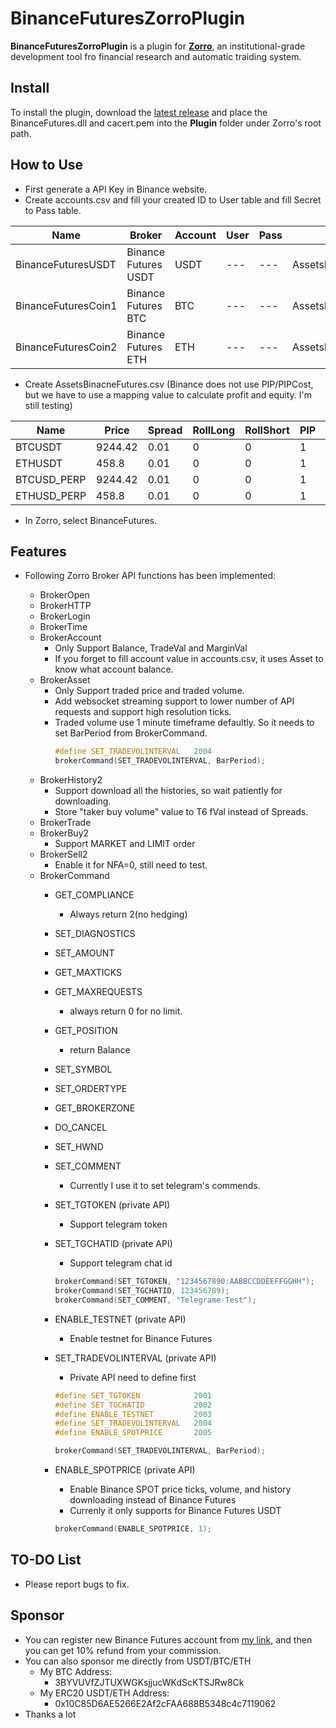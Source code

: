 # BinanceFuturesZorroPlugin

**BinanceFuturesZorroPlugin** is a plugin for **[Zorro](https://zorro-project.com/)**, an institutional-grade development tool fro financial research and automatic traiding system.

## Install

To install the plugin, download the [latest release](https://github.com/mioxtw/BinanceFuturesZorroPlugin/releases/download/v0.2.0/BinanceFuturesPlugin_v0.2.0.zip) and place the BinanceFutures.dll and cacert.pem into the **Plugin** folder under Zorro's root path.

## How to Use
* First generate a API Key in Binance website.
* Create accounts.csv and fill your created ID to User table and fill Secret to Pass table.

|Name|Broker|Account|User|Pass|Assets|CCY|Real|NFA|Plugin|Source|
|----|----|----|----|----|----|----|----|----|----|----|
|BinanceFuturesUSDT|Binance Futures	USDT|USDT|---|---|AssetsBinacneFutures|USDT|1|1|	BinanceFutures|
|BinanceFuturesCoin1|Binance Futures BTC|BTC|---|---|AssetsBinacneFutures|BTC|1|1|	BinanceFutures|
|BinanceFuturesCoin2|Binance Futures ETH|ETH|---|---|AssetsBinacneFutures|ETH|1|1|	BinanceFutures|

* Create AssetsBinacneFutures.csv (Binance does not use PIP/PIPCost, but we have to use a mapping value to calculate profit and equity. I'm still testing)

|Name|Price|Spread|RollLong|RollShort|PIP|PIPCost|MarginCost|Leverage|LotAmount|Commission|Symbol|
|----|----|----|----|----|----|----|----|----|----|----|----|
|BTCUSDT|9244.42|0.01|0|0|1|0.001|0|20|0.001|0|BTCUSDT|
|ETHUSDT|458.8|0.01|0|0|1|0.001|0|20|0.001|0|ETHUSDT|
|BTCUSD_PERP|9244.42|0.01|0|0|1|0.000001|0|20|1|0|BTCUSD_PERP|
|ETHUSD_PERP|458.8|0.01|0|0|1|1|0|20|1|0|ETHUSD_PERP|

* In Zorro, select BinanceFutures.

## Features
* Following Zorro Broker API functions has been implemented:

  * BrokerOpen
  * BrokerHTTP
  * BrokerLogin
  * BrokerTime
  * BrokerAccount
    * Only Support Balance, TradeVal and MarginVal
    * If you forget to fill account value in accounts.csv, it uses Asset to know what account balance.
  * BrokerAsset
    * Only Support traded price and traded volume.
    * Add websocket streaming support to lower number of API requests and support high resolution ticks.
    * Traded volume use 1 minute timeframe defaultly. So it needs to set BarPeriod from BrokerCommand.
      ``` C++
      #define SET_TRADEVOLINTERVAL   2004
      brokerCommand(SET_TRADEVOLINTERVAL, BarPeriod);
      ```
  * BrokerHistory2
    * Support download all the histories, so wait patiently for downloading.
    * Store "taker buy volume" value to T6 fVal instead of Spreads.
  * BrokerTrade
  * BrokerBuy2
    * Support MARKET and LIMIT order
  * BrokerSell2
    * Enable it for NFA=0, still need to test.
  * BrokerCommand
    * GET_COMPLIANCE
      * Always return 2(no hedging)
    * SET_DIAGNOSTICS
    * SET_AMOUNT
    * GET_MAXTICKS
    * GET_MAXREQUESTS
      * always return 0 for no limit.
    * GET_POSITION
      * return Balance
    * SET_SYMBOL
    * SET_ORDERTYPE
    * GET_BROKERZONE
    * DO_CANCEL
    * SET_HWND
    * SET_COMMENT
      * Currently I use it to set telegram's commends.
    
    * SET_TGTOKEN (private API)
      * Support telegram token
    * SET_TGCHATID (private API)
      * Support telegram chat id
      
      ``` C++      
      brokerCommand(SET_TGTOKEN, "1234567890:AABBCCDDEEFFGGHH");
      brokerCommand(SET_TGCHATID, 123456789);
      brokerCommand(SET_COMMENT, "Telegrame Test");
      ```
      
    * ENABLE_TESTNET (private API)
      * Enable testnet for Binance Futures
    * SET_TRADEVOLINTERVAL (private API)
      * Private API need to define first      
      ``` C++      
      #define SET_TGTOKEN            2001 
      #define SET_TGCHATID           2002
      #define ENABLE_TESTNET         2003
      #define SET_TRADEVOLINTERVAL   2004
      #define ENABLE_SPOTPRICE       2005
      
      brokerCommand(SET_TRADEVOLINTERVAL, BarPeriod);
      ```
    * ENABLE_SPOTPRICE (private API)
      * Enable Binance SPOT price ticks, volume, and history downloading instead of Binance Futures
      * Currenly it only supports for Binance Futures USDT
      ``` C++  
      brokerCommand(ENABLE_SPOTPRICE, 1);
      ```

## TO-DO List
  * Please report bugs to fix.
  
## Sponsor

  * You can register new Binance Futures account from [my link](https://www.binance.com/en/futures/ref/38145944
), and then you can get 10% refund from your commission.
  * You can also sponsor me directly from USDT/BTC/ETH
    * My BTC Address: 
      * 3BYVUVfZJTUXWGKsjjucWKdScKTSJRw8Ck 
    * My ERC20 USDT/ETH Address: 
      * 0x10C85D6AE5266E2Af2cFAA688B5348c4c7119062  
  * Thanks a lot
  
  
